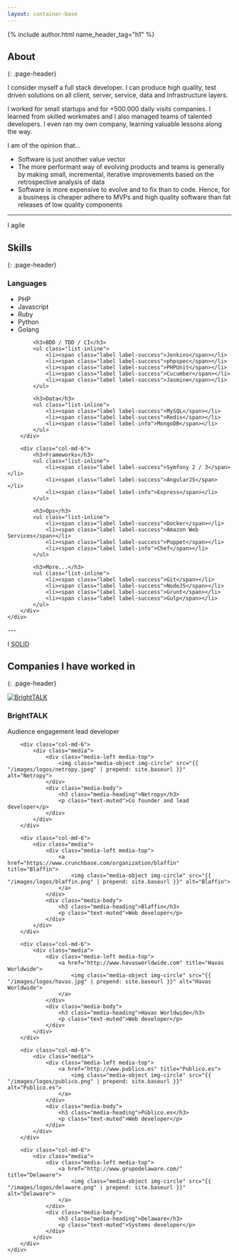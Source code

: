 ```yaml
---
layout: container-base
---
```


<div class="jumbo text-center">
    {% include author.html name_header_tag="h1" %}
</div>

## About
{: .page-header}

I consider myself a full stack developer. I can produce high quality, test driven solutions on all client, server, service, data and infrastructure layers.

I worked for small startups and for +500.000 daily visits companies. I learned from skilled workmates and I also managed teams of talented developers. I even ran my own company, learning valuable lessons along the way.

I am of the opinion that...

- Software is just another value vector
- The more performant way of evolving products and teams is generally by making small, incremental, iterative improvements based on the retrospective analysis of data
- Software is more expensive to evolve and to fix than to code. Hence, for a business is cheaper adhere to MVPs and high quality software than fat releases of low quality components

---
<p class="lead text-center">I <i class="fa fa-thumbs-o-up fa-lg text-primary"></i> agile</p>

## Skills
{: .page-header}

<section>
    <div class="row">
        <div class="col-md-6">
            <h3>Languages</h3>
            <ul class="list-inline">
                <li><span class="label label-success">PHP</span></li>
                <li><span class="label label-success">Javascript</span></li>
                <li><span class="label label-info">Ruby</span></li>
                <li><span class="label label-warning">Python</span></li>
                <li><span class="label label-warning">Golang</span></li>
            </ul>

            <h3>BDD / TDD / CI</h3>
            <ul class="list-inline">
                <li><span class="label label-success">Jenkins</span></li>
                <li><span class="label label-success">phpspec</span></li>
                <li><span class="label label-success">PHPUnit</span></li>
                <li><span class="label label-success">Cucumber</span></li>
                <li><span class="label label-success">Jasmine</span></li>
            </ul>

            <h3>Data</h3>
            <ul class="list-inline">
                <li><span class="label label-success">MySQL</span></li>
                <li><span class="label label-success">Redis</span></li>
                <li><span class="label label-info">MongoDB</span></li>
            </ul>
        </div>

        <div class="col-md-6">
            <h3>Frameworks</h3>
            <ul class="list-inline">
                <li><span class="label label-success">Symfony 2 / 3</span></li>
                <li><span class="label label-success">AngularJS</span></li>
                <li><span class="label label-info">Express</span></li>
            </ul>

            <h3>Ops</h3>
            <ul class="list-inline">
                <li><span class="label label-success">Docker</span></li>
                <li><span class="label label-success">Amazon Web Services</span></li>
                <li><span class="label label-success">Puppet</span></li>
                <li><span class="label label-info">Chef</span></li>
            </ul>

            <h3>More...</h3>
            <ul class="list-inline">
                <li><span class="label label-success">Git</span></li>
                <li><span class="label label-success">NodeJS</span></li>
                <li><span class="label label-success">Grunt</span></li>
                <li><span class="label label-success">Gulp</span></li>
            </ul>
        </div>
    </div>
</section>
---
<p class="lead text-center">I <i class="fa fa-heart fa-lg text-danger"></i> <abbr title="Single responsibility, Open-closed, Liskov substitution, Interface segregation, Dependency inversion">SOLID</abbr></p>

## Companies I have worked in
{: .page-header}

<section id="workHistory">
    <div class="row">
        <div class="col-md-6">
            <div class="media">
                <div class="media-left media-top">
                    <a href="https://www.brighttalk.com" title="BrightTALK">
                        <img class="media-object img-circle" src="{{ "/images/logos/brighttalk.png" | prepend: site.baseurl }}" alt="BrightTALK">
                    </a>
                </div>
                <div class="media-body">
                    <h3 class="media-heading">BrightTALK</h3>
                    <p class="text-muted">Audience engagement lead developer</p>
                </div>
            </div>
        </div>

        <div class="col-md-6">
            <div class="media">
                <div class="media-left media-top">
                    <img class="media-object img-circle" src="{{ "/images/logos/netropy.jpeg" | prepend: site.baseurl }}" alt="Netropy">
                </div>
                <div class="media-body">
                    <h3 class="media-heading">Netropy</h3>
                    <p class="text-muted">Co founder and lead developer</p>
                </div>
            </div>
        </div>

        <div class="col-md-6">
            <div class="media">
                <div class="media-left media-top">
                    <a href="https://www.crunchbase.com/organization/blaffin" title="Blaffin">
                        <img class="media-object img-circle" src="{{ "/images/logos/blaffin.png" | prepend: site.baseurl }}" alt="Blaffin">
                    </a>
                </div>
                <div class="media-body">
                    <h3 class="media-heading">Blaffin</h3>
                    <p class="text-muted">Web developer</p>
                </div>
            </div>
        </div>

        <div class="col-md-6">
            <div class="media">
                <div class="media-left media-top">
                    <a href="http://www.havasworldwide.com" title="Havas Worldwide">
                        <img class="media-object img-circle" src="{{ "/images/logos/havas.jpg" | prepend: site.baseurl }}" alt="Havas Worldwide">
                    </a>
                </div>
                <div class="media-body">
                    <h3 class="media-heading">Havas Worldwide</h3>
                    <p class="text-muted">Web developer</p>
                </div>
            </div>
        </div>

        <div class="col-md-6">
            <div class="media">
                <div class="media-left media-top">
                    <a href="http://www.publico.es" title="Publico.es">
                        <img class="media-object img-circle" src="{{ "/images/logos/publico.png" | prepend: site.baseurl }}" alt="Publico.es">
                    </a>
                </div>
                <div class="media-body">
                    <h3 class="media-heading">Público.es</h3>
                    <p class="text-muted">Web developer</p>
                </div>
            </div>
        </div>

        <div class="col-md-6">
            <div class="media">
                <div class="media-left media-top">
                    <a href="http://www.grupodelaware.com/" title="Delaware">
                        <img class="media-object img-circle" src="{{ "/images/logos/delaware.png" | prepend: site.baseurl }}" alt="Delaware">
                    </a>
                </div>
                <div class="media-body">
                    <h3 class="media-heading">Delaware</h3>
                    <p class="text-muted">Systems developer</p>
                </div>
            </div>
        </div>
    </div>
</section>
